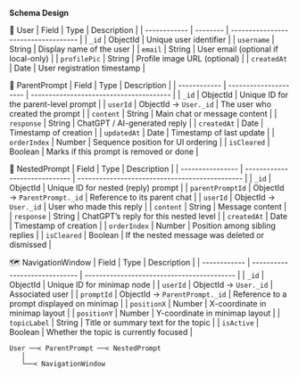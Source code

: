 **Schema Design**

📘 User
| Field        | Type     | Description                         |
| ------------ | -------- | ----------------------------------- |
| `_id`        | ObjectId | Unique user identifier              |
| `username`   | String   | Display name of the user            |
| `email`      | String   | User email (optional if local-only) |
| `profilePic` | String   | Profile image URL (optional)        |
| `createdAt`  | Date     | User registration timestamp         |


💬 ParentPrompt
| Field        | Type                  | Description                             |
| ------------ | --------------------- | --------------------------------------- |
| `_id`        | ObjectId              | Unique ID for the parent-level prompt   |
| `userId`     | ObjectId → `User._id` | The user who created the prompt         |
| `content`    | String                | Main chat or message content            |
| `response`   | String                | ChatGPT / AI-generated reply            |
| `createdAt`  | Date                  | Timestamp of creation                   |
| `updatedAt`  | Date                  | Timestamp of last update                |
| `orderIndex` | Number                | Sequence position for UI ordering       |
| `isCleared`  | Boolean               | Marks if this prompt is removed or done |


🧵 NestedPrompt
| Field            | Type                          | Description                                    |
| ---------------- | ----------------------------- | ---------------------------------------------- |
| `_id`            | ObjectId                      | Unique ID for nested (reply) prompt            |
| `parentPromptId` | ObjectId → `ParentPrompt._id` | Reference to its parent chat                   |
| `userId`         | ObjectId → `User._id`         | User who made this reply                       |
| `content`        | String                        | Message content                                |
| `response`       | String                        | ChatGPT’s reply for this nested level          |
| `createdAt`      | Date                          | Timestamp of creation                          |
| `orderIndex`     | Number                        | Position among sibling replies                 |
| `isCleared`      | Boolean                       | If the nested message was deleted or dismissed |


🗺️ NavigationWindow
| Field        | Type                          | Description                                |
| ------------ | ----------------------------- | ------------------------------------------ |
| `_id`        | ObjectId                      | Unique ID for minimap node                 |
| `userId`     | ObjectId → `User._id`         | Associated user                            |
| `promptId`   | ObjectId → `ParentPrompt._id` | Reference to a prompt displayed on minimap |
| `positionX`  | Number                        | X-coordinate in minimap layout             |
| `positionY`  | Number                        | Y-coordinate in minimap layout             |
| `topicLabel` | String                        | Title or summary text for the topic        |
| `isActive`   | Boolean                       | Whether the topic is currently focused     |


```
User ──< ParentPrompt ──< NestedPrompt
   │
   └──< NavigationWindow
```
